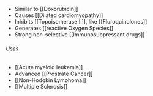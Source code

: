 - Similar to [[Doxorubicin]] 
- Causes [[Dilated cardiomyopathy]] 
- Inhibits [[Topoisomerase II]], like [[Fluroquinolones]]
- Generates [[reactive Oxygen Species]] 
- Strong non-selective [[Immunosuppressant drugs]] 

###### Uses
- [[Acute myeloid leukemia]]
- Advanced [[Prostrate Cancer]]
- [[Non-Hodgkin Lymphoma]]
- [[Multiple Sclerosis]]
